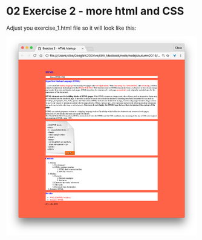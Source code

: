 # 02 Exercise 2 - more html and CSS

Adjust you exercise_1.html file so it will look like this:

![html & css](ScreenShot.png)
